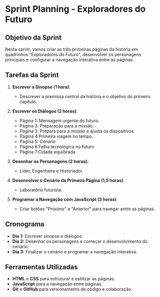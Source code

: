 # Sprint Planning - Exploradores do Futuro

## Objetivo da Sprint
Nesta sprint, vamos criar as três primeiras páginas da história em quadrinhos "Exploradores do Futuro", desenvolver os personagens principais e configurar a navegação interativa entre as páginas.

## Tarefas da Sprint
1. **Escrever a Sinopse (1 hora)**:
   - Descrever a premissa central da história e o objetivo do primeiro capítulo.

2. **Escrever os Diálogos (2 horas)**:
   - Página 1: Mensagem urgente do futuro.
   - Página 2: Preparação para a missão.
   - Página 3: Prepara para a missão e ajusta os dispositivos.
   - Página 4:Primeira viagem no tempo.
   - Página 5: Cenário
   - Página 6:Falha tecnológica no futuro
   - Página 7:Cidade equiíbrada

3. **Desenhar os Personagens (2 horas)**:
   - Líder, Engenheira e Historiador.

4. **Desenvolver o Cenário da Primeira Página (1,5 horas)**:
   - Laboratório futurista.

5. **Programar a Navegação com JavaScript (3 horas)**:
   - Criar botões "Próximo" e "Anterior" para navegar entre as páginas.

## Cronograma
- **Dia 1:** Escrever sinopse e diálogos.
- **Dia 2:** Desenhar os personagens e começar o desenvolvimento do cenário.
- **Dia 3:** Finalizar o cenário e programar a navegação interativa.

## Ferramentas Utilizadas
- **HTML** e **CSS** para estruturar e estilizar as páginas.
- **JavaScript** para a navegação entre páginas.
- **Git** e **GitHub** para versionamento de código e colaboração.


